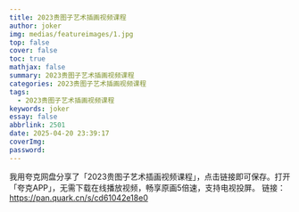 ```yaml
---
title: 2023贵图子艺术插画视频课程
author: joker
img: medias/featureimages/1.jpg
top: false
cover: false
toc: true
mathjax: false
summary: 2023贵图子艺术插画视频课程
categories: 2023贵图子艺术插画视频课程
tags:
  - 2023贵图子艺术插画视频课程
keywords: joker
essay: false
abbrlink: 2501
date: 2025-04-20 23:39:17
coverImg:
password:
---
```


我用夸克网盘分享了「2023贵图子艺术插画视频课程」，点击链接即可保存。打开「夸克APP」，无需下载在线播放视频，畅享原画5倍速，支持电视投屏。
链接：https://pan.quark.cn/s/cd61042e18e0
